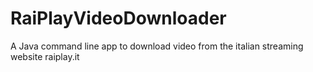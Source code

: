 # RaiPlayVideoDownloader
A Java command line app to download video from the italian streaming website raiplay.it
